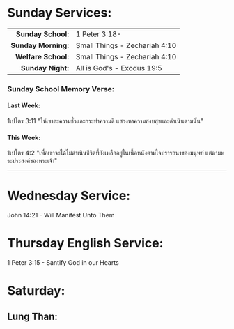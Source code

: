 # Sunday Services:

| | |
| --:|:-- |
| **Sunday School:**  |	1 Peter 3:18-
| **Sunday Morning:** |	Small Things - Zechariah 4:10
| **Welfare School:** |	Small Things - Zechariah 4:10
| **Sunday Night:**   | All is God's - Exodus 19:5

### Sunday School Memory Verse:
#### Last Week: 
1เปโตร 3:11 "ให้เขาละความชั่วและกระทำความดี แสวงหาความสงบสุขและดำเนินตามนั้น"

#### This Week:
1เปโตร 4:2 "เพื่อเขาจะได้ไม่ดำเนินชีวิตที่ยังเหลืออยู่ในเนื้อหนังตามใจปรารถนาของมนุษย์ แต่ตามพระประสงค์ของพระเจ้า"

---
# Wednesday Service:
John 14:21 - Will Manifest Unto Them

# Thursday English Service:
1 Peter 3:15 - Santify God in our Hearts

# Saturday:

## Lung Than: